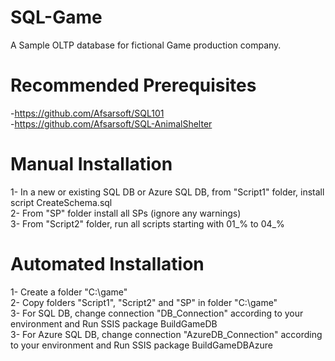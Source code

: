 # SQL-Game
A Sample OLTP database for fictional Game production company. <br />

# Recommended Prerequisites
-https://github.com/Afsarsoft/SQL101 <br />
-https://github.com/Afsarsoft/SQL-AnimalShelter <br />

# Manual Installation 
1- In a new or existing SQL DB or Azure SQL DB, from "Script1" folder, install script CreateSchema.sql <br />
2- From "SP" folder install all SPs (ignore any warnings) <br />
3- From "Script2" folder, run all scripts starting with 01_% to 04_% <br />

# Automated Installation 
1- Create a folder "C:\game" <br />
2- Copy folders "Script1", "Script2" and "SP" in folder "C:\game" <br /> 
3- For SQL DB, change connection "DB_Connection" according to your environment and Run SSIS package BuildGameDB <br />
3- For Azure SQL DB, change connection "AzureDB_Connection" according to your environment and Run SSIS package BuildGameDBAzure <br />


